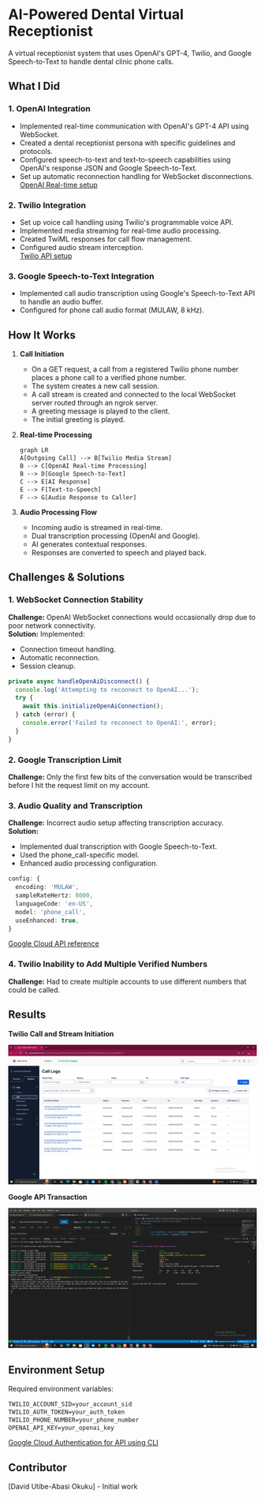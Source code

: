 # AI-Powered Dental Virtual Receptionist

A virtual receptionist system that uses OpenAI's GPT-4, Twilio, and Google Speech-to-Text to handle dental clinic phone calls.

## What I Did

### 1. OpenAI Integration

- Implemented real-time communication with OpenAI's GPT-4 API using WebSocket.
- Created a dental receptionist persona with specific guidelines and protocols.
- Configured speech-to-text and text-to-speech capabilities using OpenAI's response JSON and Google Speech-to-Text.
- Set up automatic reconnection handling for WebSocket disconnections.\
  [OpenAI Real-time setup](https://platform.openai.com/docs/api-reference/realtime)

### 2. Twilio Integration

- Set up voice call handling using Twilio's programmable voice API.
- Implemented media streaming for real-time audio processing.
- Created TwiML responses for call flow management.
- Configured audio stream interception.\
  [Twilio API setup](https://platform.openai.com/docs/api-reference/realtime)

### 3. Google Speech-to-Text Integration

- Implemented call audio transcription using Google's Speech-to-Text API to handle an audio buffer.
- Configured for phone call audio format (MULAW, 8 kHz).

## How It Works

1. **Call Initiation**

   - On a GET request, a call from a registered Twilio phone number places a phone call to a verified phone number.
   - The system creates a new call session.
   - A call stream is created and connected to the local WebSocket server routed through an ngrok server.
   - A greeting message is played to the client.
   - The initial greeting is played.

2. **Real-time Processing**

   ```mermaid
   graph LR
   A[Outgoing Call] --> B[Twilio Media Stream]
   B --> C[OpenAI Real-time Processing]
   B --> D[Google Speech-to-Text]
   C --> E[AI Response]
   E --> F[Text-to-Speech]
   F --> G[Audio Response to Caller]
   ```

3. **Audio Processing Flow**

   - Incoming audio is streamed in real-time.
   - Dual transcription processing (OpenAI and Google).
   - AI generates contextual responses.
   - Responses are converted to speech and played back.

## Challenges & Solutions

### 1. WebSocket Connection Stability

**Challenge:** OpenAI WebSocket connections would occasionally drop due to poor network connectivity.\
**Solution:** Implemented:

- Connection timeout handling.
- Automatic reconnection.
- Session cleanup.

```typescript
private async handleOpenAiDisconnect() {
  console.log('Attempting to reconnect to OpenAI...');
  try {
    await this.initializeOpenAiConnection();
  } catch (error) {
    console.error('Failed to reconnect to OpenAI:', error);
  }
}
```

### 2. Google Transcription Limit

**Challenge:** Only the first few bits of the conversation would be transcribed before I hit the request limit on my account.

### 3. Audio Quality and Transcription

**Challenge:** Incorrect audio setup affecting transcription accuracy.\
**Solution:**

- Implemented dual transcription with Google Speech-to-Text.
- Used the phone\_call-specific model.
- Enhanced audio processing configuration.

```typescript
config: {
  encoding: 'MULAW',
  sampleRateHertz: 8000,
  languageCode: 'en-US',
  model: 'phone_call',
  useEnhanced: true,
}
```

[Google Cloud API reference](https://cloud.google.com/speech-to-text/docs/phone-model)

### 4. Twilio Inability to Add Multiple Verified Numbers

**Challenge:** Had to create multiple accounts to use different numbers that could be called.

## Results

**Twilio Call and Stream Initiation**

![Screenshot of Console](./twillio_call_logs.png)

**Google API Transaction**

![Screenshot of Console](./trancription_logs.png)

## Environment Setup

Required environment variables:

```
TWILIO_ACCOUNT_SID=your_account_sid
TWILIO_AUTH_TOKEN=your_auth_token
TWILIO_PHONE_NUMBER=your_phone_number
OPENAI_API_KEY=your_openai_key
```

[Google Cloud Authentication for API using CLI](https://cloud.google.com/speech-to-text/docs/speech-to-text-client-libraries)

## Contributor

[David Utibe-Abasi Okuku] - Initial work

